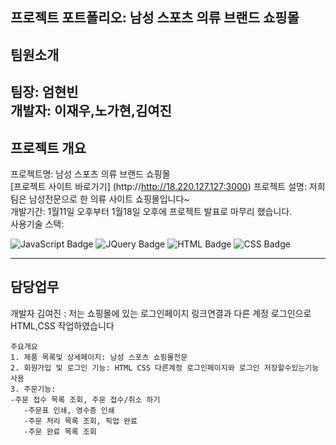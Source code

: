## 프로젝트 포트폴리오: 남성 스포츠 의류 브랜드 쇼핑몰

## 팀원소개


팀장: 엄현빈  
개발자: 이재우,노가현,김여진  
---


## 프로젝트 개요

프로젝트명: 남성 스포츠 의류 브랜드 쇼핑몰  
[프로젝트 사이트 바로가기] (http://http://18.220.127.127:3000)
프로젝트 설명: 저희팀은 남성전문으로 한 의류 사이트 쇼핑몰입니다~  
개발기간: 1월11일 오후부터 1월18일 오후에 프로젝트 발표로 마무리 했습니다.  
사용기술 스택:  

![JavaScript Badge](https://img.shields.io/badge/JavaScript-F7DF1E?style=flat&logo=JavaScript&logoColor=white)
![JQuery Badge](https://img.shields.io/badge/jQuery-0769AD?style=flat&logo=jQuery&logoColor=white)
![HTML Badge](https://img.shields.io/badge/HTML5-E34F26?style=flat&logo=HTML5&logoColor=white)
![CSS Badge](https://img.shields.io/badge/CSS3-1572B6?style=flat&logo=CSS3&logoColor=white)

---

## 담당업무

개발자 김여진
: 저는 쇼핑몰에 있는 로그인페이지 링크연결과 다른 계정 로그인으로 HTML,CSS 작업하였습니다

```
주요개요
1. 제품 목록및 상세페이지: 남성 스포츠 쇼핑몰전문
2. 회원가입 및 로그인 기능: HTML CSS 다른계정 로그인페이지와 로그인 저장할수있는기능 사용
3. 주문기능:  
-주문 접수 목록 조회, 주문 접수/취소 하기  
   -주문표 인쇄, 영수증 인쇄      
   -주문 처리 목록 조회, 픽업 완료    
   -주문 완료 목록 조회  
```
 





